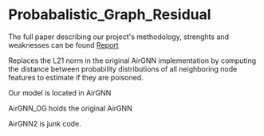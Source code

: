 # Probabalistic_Graph_Residual
The full paper describing our project's methodology, strenghts and weaknesses can be found [Report](ProRES_CISS.pdf)

Replaces the L21 norm in the original AirGNN implementation by computing the distance between probability distributions of all neighboring node features to estimate if they are poisoned.

Our model is located in AirGNN

AirGNN_OG holds the original AirGNN

AirGNN2 is junk code.
